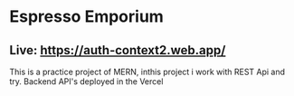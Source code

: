 # Espresso Emporium
## Live: https://auth-context2.web.app/
This is a practice project of MERN, inthis project i work with REST Api and try. Backend API's deployed in the Vercel
